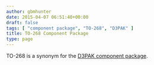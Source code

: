 ```yaml
---
author: gbmhunter
date: 2015-04-07 06:51:40+00:00
draft: false
tags: [ "component package", "TO-268", "D3PAK" ]
title: TO-268 Component Package
type: page
---
```


TO-268 is a synonym for the [D3PAK component package](/pcb-design/component-packages/d3pak-to-268-component-package/).
